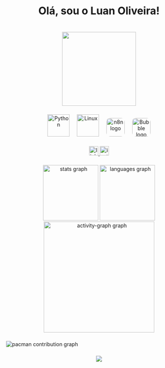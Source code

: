 <h1 align="center">Olá, sou o Luan Oliveira!</h1>

###

<br clear="both">

<div align="center">
  <img height="200" src="https://media1.giphy.com/media/v1.Y2lkPTc5MGI3NjExNms4ZThiZGQ2NzNuZGp3anVuNnc0aW4zbGVvbjFtazJ1cWx0ejRsayZlcD12MV9pbnRlcm5hbF9naWZfYnlfaWQmY3Q9Zw/8NZBni88D4t8B9yobd/giphy.gif"  />
</div>

###

<div align="center">
  <img src="https://skillicons.dev/icons?i=py" height="60" alt="Python" />
  <img width="12" />
  <img src="https://skillicons.dev/icons?i=linux" height="60" alt="Linux" />
  <img width="12" />
  <img src="https://cdn.brandfetch.io/id7gN4JouK/w/260/h/260/theme/dark/icon.png?c=1bxid64Mup7aczewSAYMX&t=1751031787055" height="50" alt="n8n logo" style="border-radius: 10px;" />
  <img width="12" />
  <img src="https://cdn.brandfetch.io/id6z4_raly/w/400/h/400/theme/dark/icon.jpeg?c=1dxbfHSJFAPEGdCLU4o5B" height="50" alt="Bubble logo" style="border-radius: 10px;" />
</div>


###

<div align="center">
  <a href="https://www.linkedin.com/in/luan-oliveira-990b44213" target="_blank">
    <img src="https://img.shields.io/static/v1?message=LinkedIn&logo=linkedin&label=&color=0077B5&logoColor=white&labelColor=&style=for-the-badge" height="25" alt="linkedin logo"  />
  </a>
  <a href="https://www.instagram.com/luaan.oliv.ra" target="_blank">
    <img src="https://img.shields.io/static/v1?message=Instagram&logo=instagram&label=&color=E4405F&logoColor=white&labelColor=&style=for-the-badge" height="25" alt="instagram logo"  />
  </a>
</div>


###

<div align="center">
  <img src="https://github-readme-stats.vercel.app/api?username=Skinny666&hide_title=false&hide_rank=false&show_icons=true&include_all_commits=true&count_private=true&disable_animations=false&theme=tokyonight&locale=en&hide_border=false&order=1" height="150" alt="stats graph"  />
  <img src="https://github-readme-stats.vercel.app/api/top-langs?username=Skinny666&locale=pt-br&hide_title=false&layout=compact&card_width=320&langs_count=5&theme=tokyonight&hide_border=false&order=2" height="150" alt="languages graph"  />
  <img src="https://github-readme-activity-graph.vercel.app/graph?username=Skinny666&radius=16&theme=tokyo-night&area=true&order=5" height="300" alt="activity-graph graph"  />
</div>

###

<picture>
  <source media="(prefers-color-scheme: dark)" srcset="https://raw.githubusercontent.com/Skinny666/Skinny666/output/pacman-contribution-graph-dark.svg">
  <source media="(prefers-color-scheme: light)" srcset="https://raw.githubusercontent.com/Skinny666/Skinny666/output/pacman-contribution-graph.svg">
  <img alt="pacman contribution graph" src="https://raw.githubusercontent.com/Skinny666/Skinny666/output/pacman-contribution-graph.svg">
</picture>

###

<div align="center">
  <img src="https://visitor-badge.laobi.icu/badge?page_id=Skinny666.Skinny666&"  />
</div>

###
